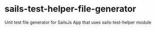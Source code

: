 # sails-test-helper-file-generator
Unit test file generator for SailsJs App that uses sails-test-helper module
